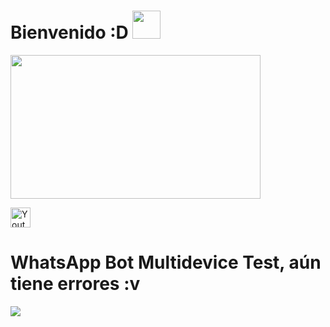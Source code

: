 # Bienvenido :D <img src="https://cbsnews1.cbsistatic.com/hub/i/2017/10/17/b34c14c8-750e-4afa-838d-ba9da0a3b042/171016-nasa-gravitational-waves-article.gif" width="45px">
<img src="https://acegif.com/wp-content/gif/outerspace-51.gif" width="400" height="230"/>
</p>

<a href="https://youtube.com/channel/UC_Pp8pT9vbT15k5_-i6oseA"><img width="32px" alt="Youtube" title="Youtube" src="https://encrypted-tbn0.gstatic.com/images?q=tbn:ANd9GcQiYrf6LEg3xKz9iuv3OcmplEWUY8Etgv7e-g&usqp=CAU"/></a>

# WhatsApp Bot Multidevice Test, aún tiene errores :v

<img src="https://github.com/NeKosmic/NK-BOT/blob/main/culebrita.svg" />
</div>
